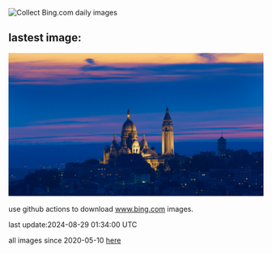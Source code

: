 ![Collect Bing.com daily images](https://github.com/counter2015/bing-daily-images/workflows/Collect%20Bing.com%20daily%20images/badge.svg)
## lastest image:
![](images/ParalympicsParis.jpg)

use github actions to download www.bing.com images.

last update:2024-08-29 01:34:00 UTC

all images since 2020-05-10 [here](https://github.com/counter2015/bing-daily-images/tree/master/images) 
